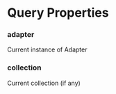 # Query Properties

### adapter

Current instance of Adapter

### collection

Current collection (if any)
